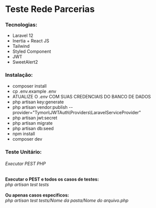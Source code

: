 <H1> Teste Rede Parcerias </H1>

<h3> Tecnologias: </h3>
<ul>
  <li> Laravel 12 </li>
  <li> Inertia + React JS </li>
  <li> Tailwind </li>
  <li> Styled Component </li>
  <li> JWT </li>
  <li> SweetAlert2 </li>
</ul>

<h3> Instalação: </h3>
<ul>
  <li> composer install</li>
  <li> cp .env.example .env </li>
  <li> ATUALIZE O  <i>.env</i> COM SUAS CREDENCIAIS DO BANCO DE DADOS </li>
  <li> php artisan key:generate </li>
  <li> php artisan vendor:publish --provider="Tymon\JWTAuth\Providers\LaravelServiceProvider" </li>
  <li> php artisan jwt:secret </li>
  <li> php artisan migrate </li>
  <li> php artisan db:seed </li>
  <li> npm install </li>
  <li> composer dev </li>
</ul>

<h3> Teste Unitário: </h3>
<h6>Executar PEST PHP</h6>

<strong>Executar o PEST e todos os casos de testes: </strong> <br>
<i> php artisan test tests </i>
<br><br>
<strong>Ou apenas casos especificos: </strong> <br>
<i> php artisan test tests/Nome da pasta/Nome do arquivo.php </i>

